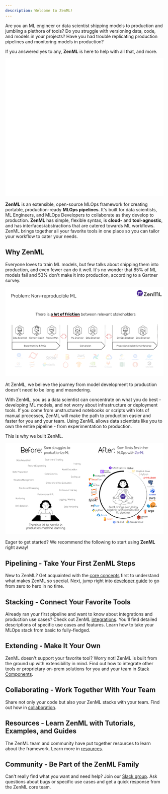 ```yaml
---
description: Welcome to ZenML!
---
```


Are you an ML engineer or data scientist shipping models to production and jumbling a plethora of tools?
Do you struggle with versioning data, code, and models in your projects?
Have you had trouble replicating production pipelines and monitoring models in production?

If you answered yes to any, **ZenML** is here to help with all that, and more. 

![Extensible open-source framework.](../assets/tailor.gif)

**ZenML** is an extensible, open-source MLOps framework for creating portable, production-ready **MLOps pipelines**. 
It's built for data scientists, ML Engineers, and MLOps Developers to collaborate as they develop to production.
**ZenML** has simple, flexible syntax, is **cloud-** and 
**tool-agnostic**, and has interfaces/abstractions that are catered towards ML workflows. 
ZenML brings together all your favorite tools in one place so you can tailor your workflow to cater your needs.

## Why ZenML
Everyone loves to train ML models, but few talks about shipping them into production, and even fewer can do it well.
It's no wonder that 85% of ML models fail and 53% don't make it into production, according to a Gartner survey.

![The long journey from experimentation to production.](../assets/1-pipeline-hard-reproduce.png)

At ZenML, we believe the journey from model development to production doesn't need to be long and meandering.

With ZenML, you as a data scientist can concentrate on what you do best - developing ML models, and not worry about infrastructure or deployment tools.
If you come from unstructured notebooks or scripts with lots of manual processes, ZenML will make the path to production easier and faster for you and your team.
Using ZenML allows data scientists like you to own the entire pipeline - from experimentation to production.

This is why we built ZenML.

![ZenML unifies all your tools in one place.](../assets/sam-side-by-side-full-text.png)


Eager to get started? We recommend the following to start using **ZenML** right away!

## **Pipelining** - Take Your First ZenML Steps

New to ZenML? Get acquainted with the [core concepts](core-concepts.md) first 
to understand what makes ZenML so special. 
Next, jump right into [developer guide](../developer-guide/installation.md) to go from zero to hero in no time.

## **Stacking** - Connect Your Favorite Tools

Already ran your first pipeline and want to know about integrations and
production use cases? Check out ZenML [integrations](https://zenml.io/integrations). You'll find detailed descriptions of specific
use cases and features. Learn how to take your 
MLOps stack from basic to fully-fledged.

## **Extending** - Make It Your Own

ZenML doesn't support your favorite tool? Worry not! ZenML is 
built from the ground up with extensibility in mind. Find out how to integrate other tools or proprietary on-prem solutions for you and your team in [Stack Components](../mlops_stacks/extending.md). 

## **Collaborating** - Work Together With Your Team

Share not only your code but also your ZenML stacks with your team. Find out how in [collaboration](../collaborate/collaborate-with-zenml.md). 

## **Resources** - Learn ZenML with Tutorials, Examples, and Guides

The ZenML team and community have put together resources to learn about the framework. Learn more in [resources](../resources/index.md).

## **Community** - Be Part of the ZenML Family

Can't really find what you want and need help? Join our [Slack group](https://zenml.io/slack-invite/). Ask questions about bugs or specific use cases and get a quick response from the ZenML core team.